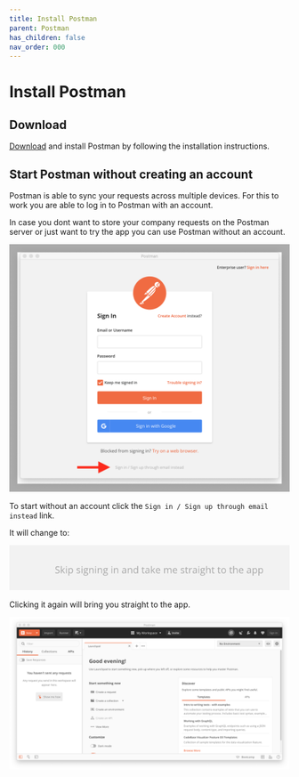 ```yaml
---
title: Install Postman
parent: Postman
has_children: false
nav_order: 000
---
```


# Install Postman

## Download

[Download](https://www.postman.com/downloads/) and install Postman by following
the installation instructions.

## Start Postman without creating an account

Postman is able to sync your requests across multiple devices. For this to work
you are able to log in to Postman with an account.

In case you dont want to store your company requests on the Postman server or just
want to try the app you can use Postman without an account.


![](../res/01_Postman_LogIn_Screen.png)

To start without an account click the 
``Sign in / Sign up through email instead`` link.

It will change to:

![](../res/02_Postman_LogIn_Screen_Straight_to_the_App.png)

Clicking it again will bring you straight to the app.

![](../res/03_Postman_Start_Screen.png)
